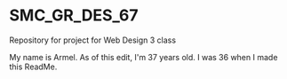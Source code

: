 # SMC_GR_DES_67
Repository for project for Web Design 3 class

My name is Armel. As of this edit, I'm 37 years old. I was 36 when I made this ReadMe. 
